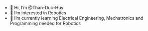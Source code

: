 - 👋 Hi, I’m @Than-Duc-Huy
- 👀 I’m interested in Robotics
- 🌱 I’m currently learning Electrical Engineering, Mechatronics and Programming needed for Robotics

<!---
Than-Duc-Huy/Than-Duc-Huy is a ✨ special ✨ repository because its `README.md` (this file) appears on your GitHub profile.
You can click the Preview link to take a look at your changes.
--->
